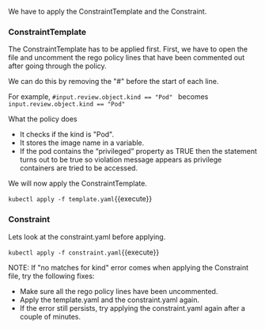 We have to apply the ConstraintTemplate and the Constraint.

### ConstraintTemplate
The ConstraintTemplate has to be applied first. First, we have to open the file and uncomment the rego policy lines that have been commented out after going through the policy.

We can do this by removing the "#" before the start of each line.

For example,
```#input.review.object.kind == "Pod" ``` becomes ```input.review.object.kind == "Pod" ```

What the policy does
* It checks if the kind is "Pod".
* It stores the image name in a variable.
* If the pod contains the “privileged” property as TRUE then the statement turns out to be true so violation message appears as privilege containers are tried to be accessed. 

We will now apply the ConstraintTemplate.

```kubectl apply -f template.yaml```{{execute}}

### Constraint
Lets look at the constraint.yaml before applying.

```kubectl apply -f constraint.yaml```{{execute}}

NOTE: If "no matches for kind" error comes when applying the Constraint file, try the following fixes:

* Make sure all the rego policy lines have been uncommented.
* Apply the template.yaml and the constraint.yaml again.
* If the error still persists, try applying the constraint.yaml again after a couple of minutes.
